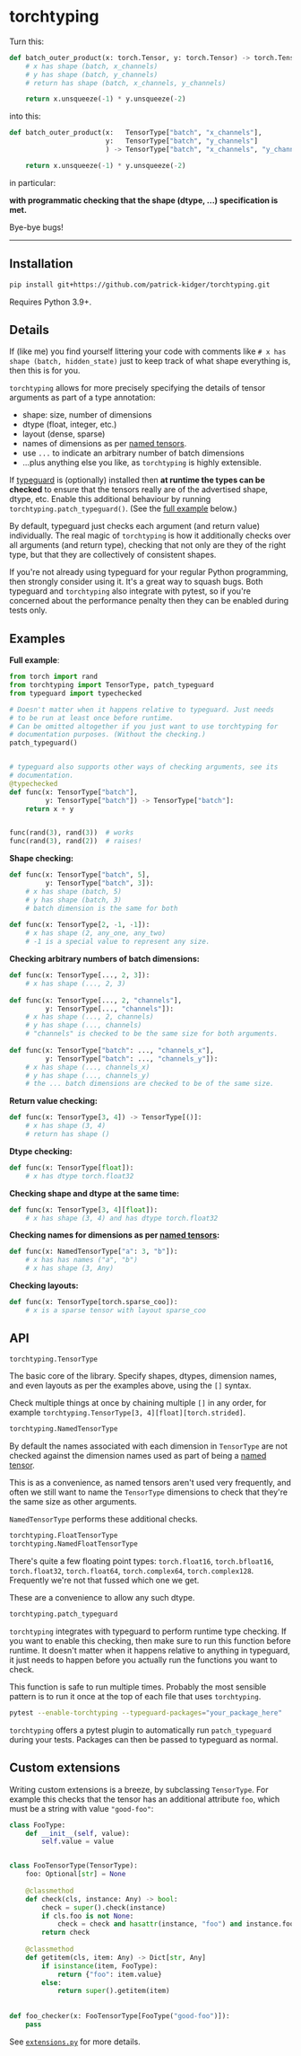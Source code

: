 # torchtyping

Turn this:
```python
def batch_outer_product(x: torch.Tensor, y: torch.Tensor) -> torch.Tensor:
    # x has shape (batch, x_channels)
    # y has shape (batch, y_channels)
    # return has shape (batch, x_channels, y_channels)

    return x.unsqueeze(-1) * y.unsqueeze(-2)
```
into this:
```python
def batch_outer_product(x:   TensorType["batch", "x_channels"],
                        y:   TensorType["batch", "y_channels"]
                        ) -> TensorType["batch", "x_channels", "y_channels"]:

    return x.unsqueeze(-1) * y.unsqueeze(-2)
```
in particular:

**with programmatic checking that the shape (dtype, ...) specification is met.**

Bye-bye bugs!

---

## Installation

```bash
pip install git+https://github.com/patrick-kidger/torchtyping.git
```

Requires Python 3.9+.

## Details

If (like me) you find yourself littering your code with comments like `# x has shape (batch, hidden_state)` just to keep track of what shape everything is, then this is for you.

`torchtyping` allows for more precisely specifying the details of tensor arguments as part of a type annotation:

- shape: size, number of dimensions
- dtype (float, integer, etc.)
- layout (dense, sparse)
- names of dimensions as per [named tensors](https://pytorch.org/docs/stable/named_tensor.html).
- use `...` to indicate an arbitrary number of batch dimensions
- ...plus anything else you like, as `torchtyping` is highly extensible.

If [typeguard](https://github.com/agronholm/typeguard) is (optionally) installed then **at runtime the types can be checked** to ensure that the tensors really are of the advertised shape, dtype, etc. Enable this additional behaviour by running `torchtyping.patch_typeguard()`. (See the [full example](#examples) below.)

By default, typeguard just checks each argument (and return value) individually. The real magic of `torchtyping` is how it additionally checks over all arguments (and return type), checking that not only are they of the right type, but that they are collectively of consistent shapes.

If you're not already using typeguard for your regular Python programming, then strongly consider using it. It's a great way to squash bugs. Both typeguard and `torchtyping` also integrate with pytest, so if you're concerned about the performance penalty then they can be enabled during tests only.

## Examples

**Full example**:

```python
from torch import rand
from torchtyping import TensorType, patch_typeguard
from typeguard import typechecked

# Doesn't matter when it happens relative to typeguard. Just needs
# to be run at least once before runtime.
# Can be omitted altogether if you just want to use torchtyping for
# documentation purposes. (Without the checking.)
patch_typeguard()


# typeguard also supports other ways of checking arguments, see its
# documentation.
@typechecked
def func(x: TensorType["batch"],
         y: TensorType["batch"]) -> TensorType["batch"]:
    return x + y


func(rand(3), rand(3))  # works
func(rand(3), rand(2))  # raises!
```

**Shape checking:**
```python
def func(x: TensorType["batch", 5],
         y: TensorType["batch", 3]):
    # x has shape (batch, 5)
    # y has shape (batch, 3)
    # batch dimension is the same for both
	
def func(x: TensorType[2, -1, -1]):
	# x has shape (2, any_one, any_two)
	# -1 is a special value to represent any size.
```

**Checking arbitrary numbers of batch dimensions:**

```python	
def func(x: TensorType[..., 2, 3]):
    # x has shape (..., 2, 3)
	
def func(x: TensorType[..., 2, "channels"],
         y: TensorType[..., "channels"]):
    # x has shape (..., 2, channels)
    # y has shape (..., channels)
    # "channels" is checked to be the same size for both arguments.
	
def func(x: TensorType["batch": ..., "channels_x"],
         y: TensorType["batch": ..., "channels_y"]):
    # x has shape (..., channels_x)
    # y has shape (..., channels_y)
    # the ... batch dimensions are checked to be of the same size.
```

**Return value checking:**
```python
def func(x: TensorType[3, 4]) -> TensorType[()]:
    # x has shape (3, 4)
    # return has shape ()
```

**Dtype checking:**
```python
def func(x: TensorType[float]):
    # x has dtype torch.float32
```

**Checking shape and dtype at the same time:**
```python
def func(x: TensorType[3, 4][float]):
    # x has shape (3, 4) and has dtype torch.float32
```

**Checking names for dimensions as per [named tensors](https://pytorch.org/docs/stable/named_tensor.html):**
```python
def func(x: NamedTensorType["a": 3, "b"]):
    # x has has names ("a", "b")
    # x has shape (3, Any)
```

**Checking layouts:**
```python
def func(x: TensorType[torch.sparse_coo]):
    # x is a sparse tensor with layout sparse_coo
```

## API

```python
torchtyping.TensorType
```
The basic core of the library. Specify shapes, dtypes, dimension names, and even layouts as per the examples above, using the `[]` syntax.

Check multiple things at once by chaining multiple `[]` in any order, for example `torchtyping.TensorType[3, 4][float][torch.strided]`.

```python
torchtyping.NamedTensorType
```
By default the names associated with each dimension in `TensorType` are not checked against the dimension names used as part of being a [named tensor](https://pytorch.org/docs/stable/named_tensor.html).

This is as a convenience, as named tensors aren't used very frequently, and often we still want to name the `TensorType` dimensions to check that they're the same size as other arguments.

`NamedTensorType` performs these additional checks.

```python
torchtyping.FloatTensorType
torchtyping.NamedFloatTensorType
```
There's quite a few floating point types: `torch.float16`, `torch.bfloat16`, `torch.float32`, `torch.float64`, `torch.complex64`, `torch.complex128`. Frequently we're not that fussed which one we get.

These are a convenience to allow any such dtype.

```python
torchtyping.patch_typeguard
```

`torchtyping` integrates with typeguard to perform runtime type checking. If you want to enable this checking, then make sure to run this function before runtime. It doesn't matter when it happens relative to anything in typeguard, it just needs to happen before you actually run the functions you want to check.

This function is safe to run multiple times. Probably the most sensible pattern is to run it once at the top of each file that uses `torchtyping`.

```bash
pytest --enable-torchtyping --typeguard-packages="your_package_here"
```

`torchtyping` offers a pytest plugin to automatically run `patch_typeguard` during your tests. Packages can then be passed to typeguard as normal.

## Custom extensions

Writing custom extensions is a breeze, by subclassing `TensorType`. For example this checks that the tensor has an additional attribute `foo`, which must be a string with value `"good-foo"`:

```python
class FooType:
    def __init__(self, value):
        self.value = value


class FooTensorType(TensorType):
    foo: Optional[str] = None
    
    @classmethod
    def check(cls, instance: Any) -> bool:
        check = super().check(instance)
        if cls.foo is not None:
            check = check and hasattr(instance, "foo") and instance.foo == cls.foo
        return check
        
    @classmethod
    def getitem(cls, item: Any) -> Dict[str, Any]
        if isinstance(item, FooType):
            return {"foo": item.value}
        else:
            return super().getitem(item)
			
			
def foo_checker(x: FooTensorType[FooType("good-foo")]):
    pass
```

See [`extensions.py`](./examples/extensions.py) for more details.